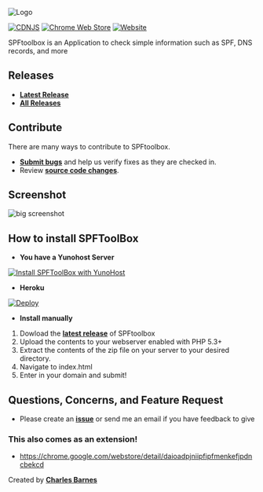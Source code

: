 ![Logo](http://i.imgur.com/itUhheI.png "Logo")

[![CDNJS](https://img.shields.io/cdnjs/v/jquery.svg)](https://cdnjs.com/libraries/jquery)
[![Chrome Web Store](https://img.shields.io/chrome-web-store/v/daioadpjniipfipfmenkefjpdncbekcd.svg)](https://chrome.google.com/webstore/detail/daioadpjniipfipfmenkefjpdncbekcd)
[![Website](https://img.shields.io/website-up-down-green-red/http/shields.io.svg?label=my-website)](http://charlesabarnes.com)


SPFtoolbox is an Application to check simple information such as SPF, DNS records, and more

## Releases

* **[Latest Release](https://github.com/bulbajackel/SPFtoolbox/releases/latest)**
* **[All Releases](https://github.com/bulbajackel/SPFtoolbox/releases)**

## Contribute

There are many ways to contribute to SPFtoolbox.
* **[Submit bugs](https://github.com/bulbajackel/SPFtoolbox/issues)** and help us verify fixes as they are checked in.
* Review **[source code changes](https://github.com/bulbajackel/SPFtoolbox/pulls)**.

## Screenshot

![big screenshot](http://i.imgur.com/ACxZPtQ.png "Screenshot")

## How to install SPFToolBox
* **You have a Yunohost Server**

[![Install SPFToolBox with YunoHost](https://install-app.yunohost.org/install-with-yunohost.png)](https://install-app.yunohost.org/?app=spftoolbox)

* **Heroku**

[![Deploy](https://www.herokucdn.com/deploy/button.svg)](https://heroku.com/deploy?template=https://github.com/bulbajackel/SPFtoolbox)

* **Install manually**

1. Dowload the **[latest release](https://github.com/bulbajackel/SPFtoolbox/releases/latest)** of SPFtoolbox
2. Upload the contents to your webserver enabled with PHP 5.3+
3. Extract the contents of the zip file on your server to your desired directory.
4. Navigate to index.html
5. Enter in your domain and submit!

## Questions, Concerns, and Feature Request

* Please create an **[issue](https://github.com/bulbajackel/SPFtoolbox/issues)** or send me an email if you have feedback to give

### This also comes as an extension!
* https://chrome.google.com/webstore/detail/daioadpjniipfipfmenkefjpdncbekcd

Created by **[Charles Barnes](http://charlesabarnes.com)**
